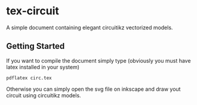 # tex-circuit
A simple document containing elegant circuitikz vectorized models.

## Getting Started
If you want to compile the document simply type (obviously you must have latex installed in your system)
```
pdflatex circ.tex
```

Otherwise you can simply open the svg file on inkscape and draw yout circuit using circuitikz models. 

